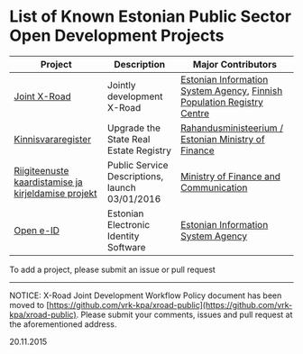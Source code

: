 
# List of Known Estonian Public Sector Open Development Projects

Project | Description | Major Contributors
--------|-------------|-------------
[Joint X-Road](https://github.com/vrk-kpa/xroad-public) | Jointly development X-Road | [Estonian Information System Agency](https://www.ria.ee/), [Finnish Population Registry Centre](http://www.vrk.fi/default.aspx)
[Kinnisvararegister](https://github.com/kinnisvara/register) | Upgrade the State Real Estate Registry | [Rahandusministeerium / Estonian Ministry of Finance ](http://www.fin.ee/) 
[Riigiteenuste kaardistamise ja kirjeldamise projekt](https://github.com/MKM-ITAO/riigiteenused) | Public Service Descriptions, launch 03/01/2016 | [Ministry of Finance and Communication](https://www.mkm.ee/en) |
[Open e-ID](https://github.com/open-eid) | Estonian Electronic Identity Software | [Estonian Information System Agency](https://www.ria.ee/)

To add a project, please submit an issue or pull request

-----

NOTICE:
X-Road Joint Development Workflow Policy document has been moved to [https://github.com/vrk-kpa/xroad-public](https://github.com/vrk-kpa/xroad-public). Please submit your comments, issues and pull request at the aforementioned address.

20.11.2015


